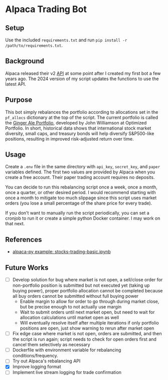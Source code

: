 # Alpaca Trading Bot

## Setup
Use the included `requirements.txt` and run `pip install -r /path/to/requirements.txt`.

## Background
Alpaca released their v2 [API](https://github.com/alpacahq/alpaca-py) at some point after I created my first bot a few years ago. The 2024 version of my script updates the functions to use the latest API.

## Purpose
This bot simply rebalances the portfolio according to allocations set in the `pf_allocs` dictionary at the top of the script. The current portfolio is called the [Ginger Ale Portfolio](https://www.optimizedportfolio.com/ginger-ale-portfolio/), developed by John Williamson at Optimized Portfolio. In short, historical data shows that international stock market diversity, small caps, and treasury bonds will help diversify S&P500-like positions, resulting in improved risk-adjusted return over time.

## Usage
Create a `.env` file in the same directory with `api_key`, `secret_key`, and `paper` variables defined. The first two values are provided by Alpaca when you create a free account. Their paper trading account requires no deposits.

You can decide to run this rebalancing script once a week, once a month, once a quarter, or other desired period. I would recommend starting with once a month to mitigate too much slippage since this script uses market orders (you lose a small percentage of the share price for every trade).

If you don't want to manually run the script periodically, you can set a cronjob to run it or create a simple python Docker container. I may work on that next.

## References
- [alpaca-py example: stocks-trading-basic.ipynb](https://github.com/alpacahq/alpaca-py/blob/master/examples/stocks-trading-basic.ipynb)

## Future Works
- [ ] Develop solution for bug where market is not open, a sell/close order for non-portfolio position is submitted but not executed yet (taking up buying power), proper portfolio allocation cannot be completed because all buy orders cannot be submitted without full buying power
    - Enable margin to allow for order to go through during market close, but be precise enough to not actually use margin
    - Wait to submit orders until next market open, but need to wait for allocation calculations until market open as well
    - Will eventually resolve itself after multiple iterations if only portfolio positions are open, just show warning to rerun after market open
- [ ] Fix edge case where market is not open, orders are submitted, and then the script is run again; script needs to check for open orders first and cancel them selectively as necessary
- [ ] Dockerfile with environment variable for rebalancing conditions/frequency.
- [ ] Try out Alpaca's rebalancing API
- [x] Improve logging format
- [ ] Implement live stream logging for trade confirmation